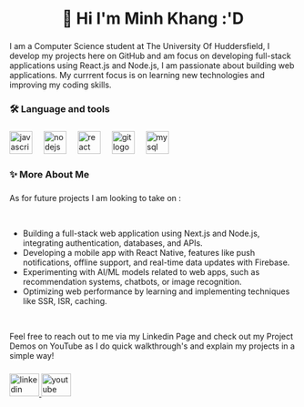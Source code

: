 ###

<h1 align="center">👋 Hi I'm Minh Khang :'D</h1>

###

<p align="left">I am a Computer Science student at The University Of Huddersfield, I develop my projects here on GitHub and am focus on developing full-stack applications using React.js and Node.js, I am passionate about building web applications. My currrent focus is on learning new technologies and improving my coding skills.</p>

###

<h3 align="left">🛠 Language and tools</h3>

###

<div align="left">
  <img src="https://cdn.jsdelivr.net/gh/devicons/devicon/icons/javascript/javascript-original.svg" height="40" alt="javascript logo"  />
  <img width="12" />
  <img src="https://cdn.jsdelivr.net/gh/devicons/devicon/icons/nodejs/nodejs-original.svg" height="40" alt="nodejs logo"  />
  <img width="12" />
  <img src="https://cdn.jsdelivr.net/gh/devicons/devicon/icons/react/react-original.svg" height="40" alt="react logo"  />
  <img width="12" />
  <img src="https://cdn.jsdelivr.net/gh/devicons/devicon/icons/git/git-original.svg" height="40" alt="git logo"  />
  <img width="12" />
  <img src="https://cdn.jsdelivr.net/gh/devicons/devicon/icons/mysql/mysql-original.svg" height="40" alt="mysql logo"  />
</div>

###

<h3 align="left">✨ More About Me</h3>

###

<p align="left">As for future projects I am looking to take on :</p><br>
<ul>
<li>Building a full-stack web application using Next.js and Node.js, integrating authentication, databases, and APIs.</li>
<li>Developing a mobile app with React Native, features like push notifications, offline support, and real-time data updates with Firebase.</li>
<li>Experimenting with AI/ML models related to web apps, such as recommendation systems, chatbots, or image recognition.</li>
<li>Optimizing web performance by learning and implementing techniques like SSR, ISR, caching. </li>
</ul>

<br>


<p align="left">Feel free to reach out to me via my Linkedin Page and check out my Project Demos on YouTube as I do quick walkthrough's and explain my projects in a simple way!</p>

###

<div align="left">
  <a href="https://www.linkedin.com/in/minhkhang-tr/">
  <img src="https://raw.githubusercontent.com/maurodesouza/profile-readme-generator/master/src/assets/icons/social/linkedin/default.svg" width="52" height="40" alt="linkedin logo"  />
  <a/>  
  <img src="https://raw.githubusercontent.com/maurodesouza/profile-readme-generator/master/src/assets/icons/social/youtube/default.svg" width="52" height="40" alt="youtube logo"  />
</div>

###
